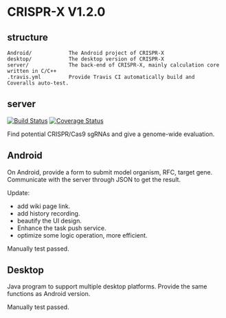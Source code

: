 # CRISPR-X V1.2.0

## structure

	Android/ 			The Android project of CRISPR-X
	desktop/			The desktop version of CRISPR-X
	server/				The back-end of CRISPR-X, mainly calculation core written in C/C++
	.travis.yml         Provide Travis CI automatically build and Coveralls auto-test.

## server
[![Build Status](https://travis-ci.org/uestc-igem-2014/CRISPR-X.svg?branch=master)](https://travis-ci.org/uestc-igem-2014/CRISPR-X)
[![Coverage Status](https://coveralls.io/repos/uestc-igem-2014/CRISPR-X/badge.png?branch=master)](https://coveralls.io/r/uestc-igem-2014/CRISPR-X?branch=master)

Find potential CRISPR/Cas9 sgRNAs and give a genome-wide evaluation.

## Android

On Android, provide a form to submit model organism, RFC, target gene. Communicate with the server through JSON to get the result.

Update:
* add wiki page link.
* add history recording.
* beautify the UI design.
* Enhance the task push service.
* optimize some logic operation, more efficient.

Manually test passed.

## Desktop

Java program to support multiple desktop platforms. Provide the same functions as Android version.

Manually test passed.

